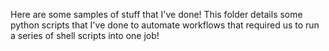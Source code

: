 Here are some samples of stuff that I've done! This folder details some python scripts that I've done to automate workflows that required us to run a series of shell scripts into one job!
